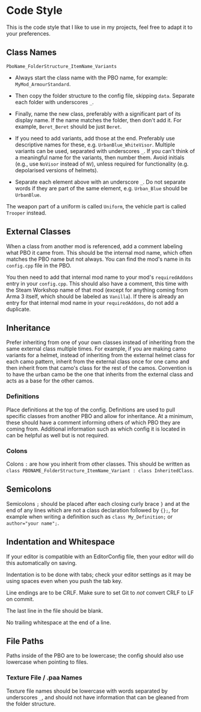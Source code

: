 # Code Style
This is the code style that I like to use in my projects, feel free to adapt it to your preferences.

## Class Names
`PboName_FolderStructure_ItemName_Variants`

- Always start the class name with the PBO name, for example: `MyMod_ArmourStandard`.
- Then copy the folder structure to the config file, skipping `data`. Separate each folder with underscores `_`.
- Finally, name the new class, preferably with a significant part of its display name. If the name matches the folder, then don't add it. For example, `Beret_Beret` should be just `Beret`.
- If you need to add variants, add those at the end. Preferably use descriptive names for these, e.g. `UrbanBlue_WhiteVisor`. Multiple variants can be used, separated with underscores `_`. If you can't think of a meaningful name for the variants, then number them. Avoid initials (e.g., use `NoVisor` instead of `NV`), unless required for functionality (e.g. depolarised versions of helmets).

- Separate each element above with an underscore `_`. Do not separate words if they are part of the same element, e.g. `Urban_Blue` should be `UrbanBlue`.

The weapon part of a uniform is called `Uniform`, the vehicle part is called `Trooper` instead.

## External Classes
When a class from another mod is referenced, add a comment labeling what PBO it came from. This should be the internal mod name, which often matches the PBO name but not always. You can find the mod's name in its `config.cpp` file in the PBO.

You then need to add that internal mod name to your mod's `requiredAddons` entry in your `config.cpp`. This should also have a comment, this time with the Steam Workshop name of that mod (except for anything coming from Arma 3 itself, which should be labeled as `Vanilla`). If there is already an entry for that internal mod name in your `requiredAddons`, do not add a duplicate.

## Inheritance
Prefer inheriting from one of your own classes instead of inheriting from the same external class multiple times. For example, if you are making camo variants for a helmet, instead of inheriting from the external helmet class for each camo pattern, inherit from the external class once for one camo and then inherit from that camo's class for the rest of the camos. Convention is to have the urban camo be the one that inherits from the external class and acts as a base for the other camos.

### Definitions
Place definitions at the top of the config. Definitions are used to pull specific classes from another PBO and allow for inheritance. At a minimum, these should have a comment informing others of which PBO they are coming from. Additional information such as which config it is located in can be helpful as well but is not required.

### Colons
Colons `:` are how you inherit from other classes. This should be written as `class PBONAME_FolderStructure_ItemName_Variant : class InheritedClass`.

## Semicolons
Semicolons `;` should be placed after each closing curly brace `}` and at the end of any lines which are not a class declaration followed by `{};`, for example when writing a definition such as `class My_Definition;` or `author="your name";`.

## Indentation and Whitespace
If your editor is compatible with an EditorConfig file, then your editor will do this automatically on saving.

Indentation is to be done with tabs; check your editor settings as it may be using spaces even when you push the tab key.

Line endings are to be CRLF. Make sure to set Git to *not* convert CRLF to LF on commit.

The last line in the file should be blank.

No trailing whitespace at the end of a line.

## File Paths
Paths inside of the PBO are to be lowercase; the config should also use lowercase when pointing to files.

### Texture File / .paa Names
Texture file names should be lowercase with words separated by underscores `_`, and should not have information that can be gleaned from the folder structure.

